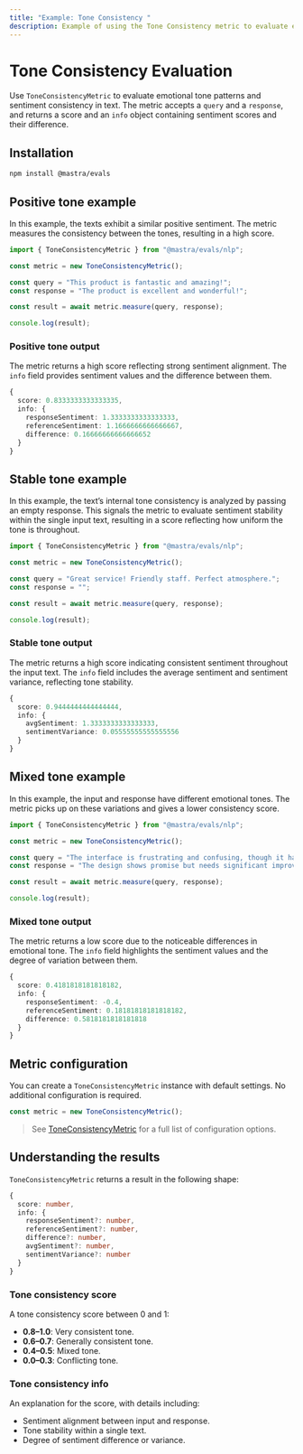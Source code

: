 ```yaml
---
title: "Example: Tone Consistency "
description: Example of using the Tone Consistency metric to evaluate emotional tone patterns and sentiment consistency in text.
---
```



# Tone Consistency Evaluation

<ScorerCallout />

Use `ToneConsistencyMetric` to evaluate emotional tone patterns and sentiment consistency in text. The metric accepts a `query` and a `response`, and returns a score and an `info` object containing sentiment scores and their difference.

## Installation

```bash copy
npm install @mastra/evals
```

## Positive tone example

In this example, the texts exhibit a similar positive sentiment. The metric measures the consistency between the tones, resulting in a high score.

```typescript filename="src/example-positive-tone.ts" showLineNumbers copy
import { ToneConsistencyMetric } from "@mastra/evals/nlp";

const metric = new ToneConsistencyMetric();

const query = "This product is fantastic and amazing!";
const response = "The product is excellent and wonderful!";

const result = await metric.measure(query, response);

console.log(result);
```

### Positive tone output

The metric returns a high score reflecting strong sentiment alignment. The `info` field provides sentiment values and the difference between them.

```typescript
{
  score: 0.8333333333333335,
  info: {
    responseSentiment: 1.3333333333333333,
    referenceSentiment: 1.1666666666666667,
    difference: 0.16666666666666652
  }
}
```

## Stable tone example

In this example, the text’s internal tone consistency is analyzed by passing an empty response. This signals the metric to evaluate sentiment stability within the single input text, resulting in a score reflecting how uniform the tone is throughout.

```typescript filename="src/example-stable-tone.ts" showLineNumbers copy
import { ToneConsistencyMetric } from "@mastra/evals/nlp";

const metric = new ToneConsistencyMetric();

const query = "Great service! Friendly staff. Perfect atmosphere.";
const response = "";

const result = await metric.measure(query, response);

console.log(result);
```

### Stable tone output

The metric returns a high score indicating consistent sentiment throughout the input text. The `info` field includes the average sentiment and sentiment variance, reflecting tone stability.

```typescript
{
  score: 0.9444444444444444,
  info: {
    avgSentiment: 1.3333333333333333,
    sentimentVariance: 0.05555555555555556
  }
}
```

## Mixed tone example

In this example, the input and response have different emotional tones. The metric picks up on these variations and gives a lower consistency score.

```typescript filename="src/example-mixed-tone.ts" showLineNumbers copy
import { ToneConsistencyMetric } from "@mastra/evals/nlp";

const metric = new ToneConsistencyMetric();

const query = "The interface is frustrating and confusing, though it has potential.";
const response = "The design shows promise but needs significant improvements to be usable.";

const result = await metric.measure(query, response);

console.log(result);
```

### Mixed tone output

The metric returns a low score due to the noticeable differences in emotional tone. The `info` field highlights the sentiment values and the degree of variation between them.

```typescript
{
  score: 0.4181818181818182,
  info: {
    responseSentiment: -0.4,
    referenceSentiment: 0.18181818181818182,
    difference: 0.5818181818181818
  }
}
```

## Metric configuration

You can create a `ToneConsistencyMetric` instance with default settings. No additional configuration is required.

```typescript
const metric = new ToneConsistencyMetric();
```

> See [ToneConsistencyMetric](/reference/evals/tone-consistency.md) for a full list of configuration options.


## Understanding the results

`ToneConsistencyMetric` returns a result in the following shape:

```typescript
{
  score: number,
  info: {
    responseSentiment?: number,
    referenceSentiment?: number,
    difference?: number,
    avgSentiment?: number,
    sentimentVariance?: number
  }
}
```
### Tone consistency score

A tone consistency score between 0 and 1:

- **0.8–1.0**: Very consistent tone.
- **0.6–0.7**: Generally consistent tone.
- **0.4–0.5**: Mixed tone.
- **0.0–0.3**: Conflicting tone.

### Tone consistency info

An explanation for the score, with details including:

- Sentiment alignment between input and response.
- Tone stability within a single text.
- Degree of sentiment difference or variance.

<GithubLink
  outdated={true}
  marginTop='mt-16'
  link="https://github.com/mastra-ai/mastra/blob/main/examples/basics/evals/tone-consistency"
/>
